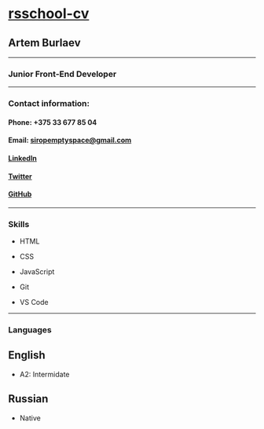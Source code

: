 # [rsschool-cv](https://arianspacerock.github.io/rsschool-cv/cv)

## Artem Burlaev

***

### Junior Front-End Developer

***

### Contact information:

#### Phone: +375 33 677 85 04
#### Email: siropemptyspace@gmail.com

#### [LinkedIn](https://www.linkedin.com/in/artem-burlaew-641339217/)

#### [Twitter](https://twitter.com/Artem_Burlaev)

#### [GitHub](https://github.com/arianspacerock)

***
### Skills

- HTML

- CSS

- JavaScript

- Git

- VS Code

***

### Languages

## English

- A2: Intermidate

## Russian

- Native



